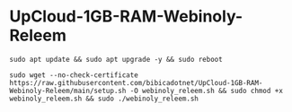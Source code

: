 # UpCloud-1GB-RAM-Webinoly-Releem
```shell
sudo apt update && sudo apt upgrade -y && sudo reboot
```

```shell
sudo wget --no-check-certificate https://raw.githubusercontent.com/bibicadotnet/UpCloud-1GB-RAM-Webinoly-Releem/main/setup.sh -O webinoly_releem.sh && sudo chmod +x webinoly_releem.sh && sudo ./webinoly_releem.sh
```
